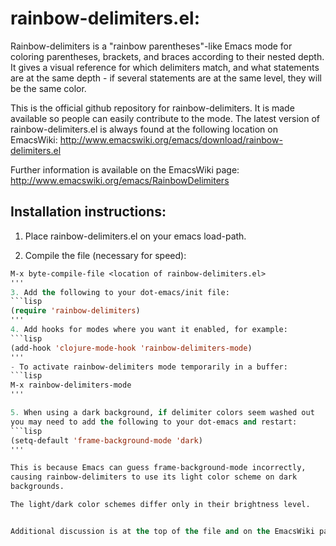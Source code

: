
rainbow-delimiters.el:
======================

Rainbow-delimiters is a "rainbow parentheses"-like Emacs mode for coloring parentheses, brackets, and braces according to their nested depth. It gives a visual reference for which delimiters match, and what statements are at the same depth - if several statements are at the same level, they will be the same color.

This is the official github repository for rainbow-delimiters. It is made available so people can easily contribute to the mode. The latest version of rainbow-delimiters.el is always found at the following location on EmacsWiki:
http://www.emacswiki.org/emacs/download/rainbow-delimiters.el

Further information is available on the EmacsWiki page:
http://www.emacswiki.org/emacs/RainbowDelimiters



Installation instructions:
--------------------------

1. Place rainbow-delimiters.el on your emacs load-path.

2. Compile the file (necessary for speed):
```lisp
M-x byte-compile-file <location of rainbow-delimiters.el>
'''
3. Add the following to your dot-emacs/init file:
```lisp
(require 'rainbow-delimiters)
'''
4. Add hooks for modes where you want it enabled, for example:
```lisp
(add-hook 'clojure-mode-hook 'rainbow-delimiters-mode)
'''
- To activate rainbow-delimiters mode temporarily in a buffer:
```lisp
M-x rainbow-delimiters-mode
'''

5. When using a dark background, if delimiter colors seem washed out
you may need to add the following to your dot-emacs and restart:
```lisp
(setq-default 'frame-background-mode 'dark)
'''

This is because Emacs can guess frame-background-mode incorrectly,
causing rainbow-delimiters to use its light color scheme on dark
backgrounds.

The light/dark color schemes differ only in their brightness level.


Additional discussion is at the top of the file and on the EmacsWiki page linked to above.
